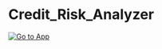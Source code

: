 # Credit_Risk_Analyzer

<div>
  
  <a href="">[![Go to App](https://static.streamlit.io/badges/streamlit_badge_black_white.svg)](https://creditriskanalyzer-sapf6khmekgqcydmmdnrkk.streamlit.app/)</a>    

</div>

